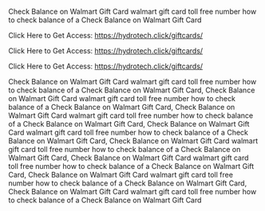 Check Balance on Walmart Gift Card walmart gift card toll free number how to check balance of a Check Balance on Walmart Gift Card

Click Here to Get Access: https://hydrotech.click/giftcards/

Click Here to Get Access: https://hydrotech.click/giftcards/

Click Here to Get Access: https://hydrotech.click/giftcards/

Check Balance on Walmart Gift Card walmart gift card toll free number how to check balance of a Check Balance on Walmart Gift Card, Check Balance on Walmart Gift Card walmart gift card toll free number how to check balance of a Check Balance on Walmart Gift Card, Check Balance on Walmart Gift Card walmart gift card toll free number how to check balance of a Check Balance on Walmart Gift Card, Check Balance on Walmart Gift Card walmart gift card toll free number how to check balance of a Check Balance on Walmart Gift Card, Check Balance on Walmart Gift Card walmart gift card toll free number how to check balance of a Check Balance on Walmart Gift Card, Check Balance on Walmart Gift Card walmart gift card toll free number how to check balance of a Check Balance on Walmart Gift Card, Check Balance on Walmart Gift Card walmart gift card toll free number how to check balance of a Check Balance on Walmart Gift Card, Check Balance on Walmart Gift Card walmart gift card toll free number how to check balance of a Check Balance on Walmart Gift Card
